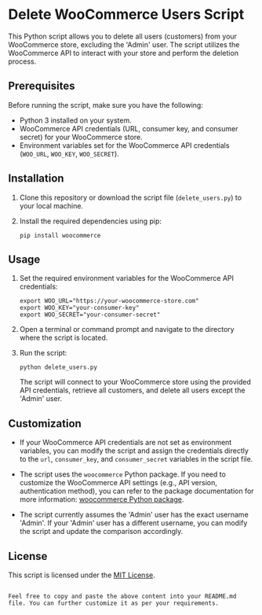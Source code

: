 
# Delete WooCommerce Users Script

This Python script allows you to delete all users (customers) from your WooCommerce store, excluding the 'Admin' user. The script utilizes the WooCommerce API to interact with your store and perform the deletion process.

## Prerequisites

Before running the script, make sure you have the following:

- Python 3 installed on your system.
- WooCommerce API credentials (URL, consumer key, and consumer secret) for your WooCommerce store.
- Environment variables set for the WooCommerce API credentials (`WOO_URL`, `WOO_KEY`, `WOO_SECRET`).

## Installation

1. Clone this repository or download the script file (`delete_users.py`) to your local machine.

2. Install the required dependencies using pip:

   ```shell
   pip install woocommerce
   ```

## Usage

1. Set the required environment variables for the WooCommerce API credentials:

   ```shell
   export WOO_URL="https://your-woocommerce-store.com"
   export WOO_KEY="your-consumer-key"
   export WOO_SECRET="your-consumer-secret"
   ```

2. Open a terminal or command prompt and navigate to the directory where the script is located.

3. Run the script:

   ```shell
   python delete_users.py
   ```

   The script will connect to your WooCommerce store using the provided API credentials, retrieve all customers, and delete all users except the 'Admin' user.

## Customization

- If your WooCommerce API credentials are not set as environment variables, you can modify the script and assign the credentials directly to the `url`, `consumer_key`, and `consumer_secret` variables in the script file.

- The script uses the `woocommerce` Python package. If you need to customize the WooCommerce API settings (e.g., API version, authentication method), you can refer to the package documentation for more information: [woocommerce Python package](https://pypi.org/project/woocommerce/).

- The script currently assumes the 'Admin' user has the exact username 'Admin'. If your 'Admin' user has a different username, you can modify the script and update the comparison accordingly.

## License

This script is licensed under the [MIT License](LICENSE).
```

Feel free to copy and paste the above content into your README.md file. You can further customize it as per your requirements.